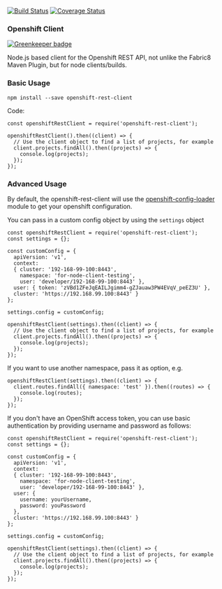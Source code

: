 [![Build Status](https://travis-ci.org/nodeshift/openshift-rest-client.svg?branch=master)](https://travis-ci.org/nodeshift/openshift-rest-client)  [![Coverage Status](https://coveralls.io/repos/github/nodeshift/openshift-rest-client/badge.svg?branch=master)](https://coveralls.io/github/nodeshift/openshift-rest-client?branch=master)

### Openshift Client

[![Greenkeeper badge](https://badges.greenkeeper.io/nodeshift/openshift-rest-client.svg)](https://greenkeeper.io/)

Node.js based client for the Openshift REST API, not unlike the Fabric8 Maven Plugin, but for node clients/builds.

### Basic Usage

`npm install --save openshift-rest-client`

Code:

    const openshiftRestClient = require('openshift-rest-client');

    openshiftRestClient().then((client) => {
      // Use the client object to find a list of projects, for example
      client.projects.findAll().then((projects) => {
        console.log(projects);
      });
    });


### Advanced Usage

By default, the openshift-rest-client will use the [openshift-config-loader](https://www.npmjs.com/package/openshift-config-loader) module to get your openshift configuration.

You can pass in a custom config object by using the `settings` object
```
const openshiftRestClient = require('openshift-rest-client');
const settings = {};

const customConfig = {
  apiVersion: 'v1',
  context:
  { cluster: '192-168-99-100:8443',
    namespace: 'for-node-client-testing',
    user: 'developer/192-168-99-100:8443' },
  user: { token: 'zVBd1ZFeJqEAILJgimm4-gZJauaw3PW4EVqV_peEZ3U' },
  cluster: 'https://192.168.99.100:8443' }
};

settings.config = customConfig;

openshiftRestClient(settings).then((client) => {
  // Use the client object to find a list of projects, for example
  client.projects.findAll().then((projects) => {
    console.log(projects);
  });
});
```
If you want to use another namespace, pass it as option, e.g.

```
openshiftRestClient(settings).then((client) => {
  client.routes.findAll({ namespace: 'test' }).then((routes) => {
    console.log(routes);
  });
});

```


If you don't have an OpenShift access token, you can use basic authentication by providing username and password as follows:
  
```  
const openshiftRestClient = require('openshift-rest-client');
const settings = {};

const customConfig = {
  apiVersion: 'v1',
  context:
  { cluster: '192-168-99-100:8443',
    namespace: 'for-node-client-testing',
    user: 'developer/192-168-99-100:8443' },
  user: { 
    username: yourUsername,
    password: youPassword 
  },
  cluster: 'https://192.168.99.100:8443' }
};

settings.config = customConfig;

openshiftRestClient(settings).then((client) => {
  // Use the client object to find a list of projects, for example
  client.projects.findAll().then((projects) => {
    console.log(projects);
  });
});

```

